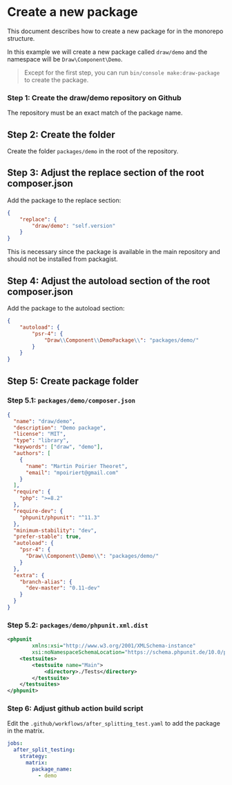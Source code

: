 # Create a new package

This document describes how to create a new package for in the monorepo structure.

In this example we will create a new package called `draw/demo` and the namespace will be `Draw\Component\Demo`.

> Except for the first step, you can run `bin/console make:draw-package` to create the package.

### Step 1: Create the draw/demo repository on Github

The repository must be an exact match of the package name.

## Step 2: Create the folder

Create the folder `packages/demo` in the root of the repository.

## Step 3: Adjust the replace section of the root composer.json

Add the package to the replace section:

```json
{
    "replace": {
        "draw/demo": "self.version"
    }
}
```

This is necessary since the package is available in the main repository and should not be installed from packagist.

## Step 4: Adjust the autoload section of the root composer.json

Add the package to the autoload section:

```json
{
    "autoload": {
        "psr-4": {
            "Draw\\Component\\DemoPackage\\": "packages/demo/"
        }
    }
}
```

## Step 5: Create package folder

### Step 5.1: `packages/demo/composer.json`

```json
{
  "name": "draw/demo",
  "description": "Demo package",
  "license": "MIT",
  "type": "library",
  "keywords": ["draw", "demo"],
  "authors": [
    {
      "name": "Martin Poirier Theoret",
      "email": "mpoiriert@gmail.com"
    }
  ],
  "require": {
    "php": ">=8.2"
  },
  "require-dev": {
    "phpunit/phpunit": "^11.3"
  },
  "minimum-stability": "dev",
  "prefer-stable": true,
  "autoload": {
    "psr-4": {
      "Draw\\Component\\Demo\\": "packages/demo/"
    }
  },
  "extra": {
    "branch-alias": {
      "dev-master": "0.11-dev"
    }
  }
}
```

### Step 5.2: `packages/demo/phpunit.xml.dist`

```xml
<phpunit
        xmlns:xsi="http://www.w3.org/2001/XMLSchema-instance"
        xsi:noNamespaceSchemaLocation="https://schema.phpunit.de/10.0/phpunit.xsd">
    <testsuites>
        <testsuite name="Main">
            <directory>./Tests</directory>
        </testsuite>
    </testsuites>
</phpunit>
```

### Step 6: Adjust github action build script

Edit the `.github/workflows/after_splitting_test.yaml`  to add the package in the matrix.

```yaml
jobs:
  after_split_testing:
    strategy:
      matrix:
        package_name:
          - demo
```

